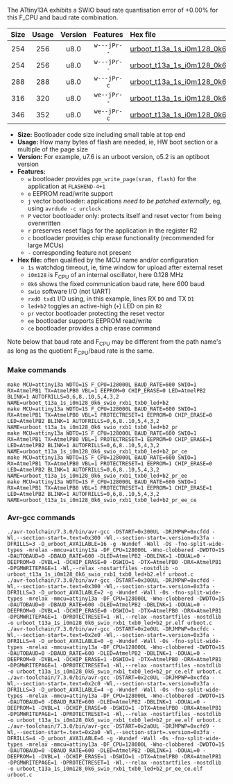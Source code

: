 The ATtiny13A exhibits a SWIO baud rate quantisation error of +0.00% for this F_CPU and baud rate combination.

|Size|Usage|Version|Features|Hex file|
|:-:|:-:|:-:|:-:|:--|
|254|256|u8.0|`w---jPr--`|[urboot_t13a_1s_i0m128_0k6_swio_rxb1_txb0_led+b2.hex](https://raw.githubusercontent.com/stefanrueger/urboot.hex/main/mcus/attiny13a/watchdog_1_s/internal_oscillator_i/%2B0m128000_hz/%2B%2B%2B0k6_baud/swio_rxb1_txb0/led%2Bb2/urboot_t13a_1s_i0m128_0k6_swio_rxb1_txb0_led%2Bb2.hex)|
|254|256|u8.0|`w---jPr--`|[urboot_t13a_1s_i0m128_0k6_swio_rxb1_txb0_led+b2_pr.hex](https://raw.githubusercontent.com/stefanrueger/urboot.hex/main/mcus/attiny13a/watchdog_1_s/internal_oscillator_i/%2B0m128000_hz/%2B%2B%2B0k6_baud/swio_rxb1_txb0/led%2Bb2/urboot_t13a_1s_i0m128_0k6_swio_rxb1_txb0_led%2Bb2_pr.hex)|
|288|288|u8.0|`w---jPr-c`|[urboot_t13a_1s_i0m128_0k6_swio_rxb1_txb0_led+b2_pr_ce.hex](https://raw.githubusercontent.com/stefanrueger/urboot.hex/main/mcus/attiny13a/watchdog_1_s/internal_oscillator_i/%2B0m128000_hz/%2B%2B%2B0k6_baud/swio_rxb1_txb0/led%2Bb2/urboot_t13a_1s_i0m128_0k6_swio_rxb1_txb0_led%2Bb2_pr_ce.hex)|
|316|320|u8.0|`we--jPr--`|[urboot_t13a_1s_i0m128_0k6_swio_rxb1_txb0_led+b2_pr_ee.hex](https://raw.githubusercontent.com/stefanrueger/urboot.hex/main/mcus/attiny13a/watchdog_1_s/internal_oscillator_i/%2B0m128000_hz/%2B%2B%2B0k6_baud/swio_rxb1_txb0/led%2Bb2/urboot_t13a_1s_i0m128_0k6_swio_rxb1_txb0_led%2Bb2_pr_ee.hex)|
|346|352|u8.0|`we--jPr-c`|[urboot_t13a_1s_i0m128_0k6_swio_rxb1_txb0_led+b2_pr_ee_ce.hex](https://raw.githubusercontent.com/stefanrueger/urboot.hex/main/mcus/attiny13a/watchdog_1_s/internal_oscillator_i/%2B0m128000_hz/%2B%2B%2B0k6_baud/swio_rxb1_txb0/led%2Bb2/urboot_t13a_1s_i0m128_0k6_swio_rxb1_txb0_led%2Bb2_pr_ee_ce.hex)|

- **Size:** Bootloader code size including small table at top end
- **Usage:** How many bytes of flash are needed, ie, HW boot section or a multiple of the page size
- **Version:** For example, u7.6 is an urboot version, o5.2 is an optiboot version
- **Features:**
  + `w` bootloader provides `pgm_write_page(sram, flash)` for the application at `FLASHEND-4+1`
  + `e` EEPROM read/write support
  + `j` vector bootloader: applications *need to be patched externally*, eg, using `avrdude -c urclock`
  + `P` vector bootloader only: protects itself and reset vector from being overwritten
  + `r` preserves reset flags for the application in the register R2
  + `c` bootloader provides chip erase functionality (recommended for large MCUs)
  + `-` corresponding feature not present
- **Hex file:** often qualified by the MCU name and/or configuration
  + `1s` watchdog timeout, ie, time window for upload after external reset
  + `i0m128` is F<sub>CPU</sub> of an internal oscillator, here 0.128 MHz
  + `0k6` shows the fixed communication baud rate, here 600 baud
  + `swio` software I/O (not UART)
  + `rxd0 txd1` I/O using, in this example, lines RX `D0` and TX `D1`
  + `led+b2` toggles an active-high (`+`) LED on pin `B2`
  + `pr` vector bootloader protecting the reset vector
  + `ee` bootloader supports EEPROM read/write
  + `ce` bootloader provides a chip erase command


Note below that baud rate and F<sub>CPU</sub> may be different from the path name's as long as the quotient F<sub>CPU</sub>/baud rate is the same.

### Make commands
```
make MCU=attiny13a WDTO=1S F_CPU=128000L BAUD_RATE=600 SWIO=1 RX=AtmelPB1 TX=AtmelPB0 VBL=1 EEPROM=0 CHIP_ERASE=0 LED=AtmelPB2 BLINK=1 AUTOFRILLS=0,6,8..10,5,4,3,2 NAME=urboot_t13a_1s_i0m128_0k6_swio_rxb1_txb0_led+b2
make MCU=attiny13a WDTO=1S F_CPU=128000L BAUD_RATE=600 SWIO=1 RX=AtmelPB1 TX=AtmelPB0 VBL=1 PROTECTRESET=1 EEPROM=0 CHIP_ERASE=0 LED=AtmelPB2 BLINK=1 AUTOFRILLS=0,6,8..10,5,4,3,2 NAME=urboot_t13a_1s_i0m128_0k6_swio_rxb1_txb0_led+b2_pr
make MCU=attiny13a WDTO=1S F_CPU=128000L BAUD_RATE=600 SWIO=1 RX=AtmelPB1 TX=AtmelPB0 VBL=1 PROTECTRESET=1 EEPROM=0 CHIP_ERASE=1 LED=AtmelPB2 BLINK=1 AUTOFRILLS=0,6,8..10,5,4,3,2 NAME=urboot_t13a_1s_i0m128_0k6_swio_rxb1_txb0_led+b2_pr_ce
make MCU=attiny13a WDTO=1S F_CPU=128000L BAUD_RATE=600 SWIO=1 RX=AtmelPB1 TX=AtmelPB0 VBL=1 PROTECTRESET=1 EEPROM=1 CHIP_ERASE=0 LED=AtmelPB2 BLINK=1 AUTOFRILLS=0,6,8..10,5,4,3,2 NAME=urboot_t13a_1s_i0m128_0k6_swio_rxb1_txb0_led+b2_pr_ee
make MCU=attiny13a WDTO=1S F_CPU=128000L BAUD_RATE=600 SWIO=1 RX=AtmelPB1 TX=AtmelPB0 VBL=1 PROTECTRESET=1 EEPROM=1 CHIP_ERASE=1 LED=AtmelPB2 BLINK=1 AUTOFRILLS=0,6,8..10,5,4,3,2 NAME=urboot_t13a_1s_i0m128_0k6_swio_rxb1_txb0_led+b2_pr_ee_ce
```

### Avr-gcc commands
```
./avr-toolchain/7.3.0/bin/avr-gcc -DSTART=0x300UL -DRJMPWP=0xcfdd -Wl,--section-start=.text=0x300 -Wl,--section-start=.version=0x3fa -DFRILLS=3 -D_urboot_AVAILABLE=16 -g -Wundef -Wall -Os -fno-split-wide-types -mrelax -mmcu=attiny13a -DF_CPU=128000L -Wno-clobbered -DWDTO=1S -DAUTOBAUD=0 -DBAUD_RATE=600 -DLED=AtmelPB2 -DBLINK=1 -DDUAL=0 -DEEPROM=0 -DVBL=1 -DCHIP_ERASE=0 -DSWIO=1 -DTX=AtmelPB0 -DRX=AtmelPB1 -DPGMWRITEPAGE=1 -Wl,--relax -nostartfiles -nostdlib -o urboot_t13a_1s_i0m128_0k6_swio_rxb1_txb0_led+b2.elf urboot.c
./avr-toolchain/7.3.0/bin/avr-gcc -DSTART=0x300UL -DRJMPWP=0xcfdd -Wl,--section-start=.text=0x300 -Wl,--section-start=.version=0x3fa -DFRILLS=3 -D_urboot_AVAILABLE=2 -g -Wundef -Wall -Os -fno-split-wide-types -mrelax -mmcu=attiny13a -DF_CPU=128000L -Wno-clobbered -DWDTO=1S -DAUTOBAUD=0 -DBAUD_RATE=600 -DLED=AtmelPB2 -DBLINK=1 -DDUAL=0 -DEEPROM=0 -DVBL=1 -DCHIP_ERASE=0 -DSWIO=1 -DTX=AtmelPB0 -DRX=AtmelPB1 -DPGMWRITEPAGE=1 -DPROTECTRESET=1 -Wl,--relax -nostartfiles -nostdlib -o urboot_t13a_1s_i0m128_0k6_swio_rxb1_txb0_led+b2_pr.elf urboot.c
./avr-toolchain/7.3.0/bin/avr-gcc -DSTART=0x2e0UL -DRJMPWP=0xcfdc -Wl,--section-start=.text=0x2e0 -Wl,--section-start=.version=0x3fa -DFRILLS=4 -D_urboot_AVAILABLE=0 -g -Wundef -Wall -Os -fno-split-wide-types -mrelax -mmcu=attiny13a -DF_CPU=128000L -Wno-clobbered -DWDTO=1S -DAUTOBAUD=0 -DBAUD_RATE=600 -DLED=AtmelPB2 -DBLINK=1 -DDUAL=0 -DEEPROM=0 -DVBL=1 -DCHIP_ERASE=1 -DSWIO=1 -DTX=AtmelPB0 -DRX=AtmelPB1 -DPGMWRITEPAGE=1 -DPROTECTRESET=1 -Wl,--relax -nostartfiles -nostdlib -o urboot_t13a_1s_i0m128_0k6_swio_rxb1_txb0_led+b2_pr_ce.elf urboot.c
./avr-toolchain/7.3.0/bin/avr-gcc -DSTART=0x2c0UL -DRJMPWP=0xcfda -Wl,--section-start=.text=0x2c0 -Wl,--section-start=.version=0x3fa -DFRILLS=3 -D_urboot_AVAILABLE=4 -g -Wundef -Wall -Os -fno-split-wide-types -mrelax -mmcu=attiny13a -DF_CPU=128000L -Wno-clobbered -DWDTO=1S -DAUTOBAUD=0 -DBAUD_RATE=600 -DLED=AtmelPB2 -DBLINK=1 -DDUAL=0 -DEEPROM=1 -DVBL=1 -DCHIP_ERASE=0 -DSWIO=1 -DTX=AtmelPB0 -DRX=AtmelPB1 -DPGMWRITEPAGE=1 -DPROTECTRESET=1 -Wl,--relax -nostartfiles -nostdlib -o urboot_t13a_1s_i0m128_0k6_swio_rxb1_txb0_led+b2_pr_ee.elf urboot.c
./avr-toolchain/7.3.0/bin/avr-gcc -DSTART=0x2a0UL -DRJMPWP=0xcfd9 -Wl,--section-start=.text=0x2a0 -Wl,--section-start=.version=0x3fa -DFRILLS=4 -D_urboot_AVAILABLE=6 -g -Wundef -Wall -Os -fno-split-wide-types -mrelax -mmcu=attiny13a -DF_CPU=128000L -Wno-clobbered -DWDTO=1S -DAUTOBAUD=0 -DBAUD_RATE=600 -DLED=AtmelPB2 -DBLINK=1 -DDUAL=0 -DEEPROM=1 -DVBL=1 -DCHIP_ERASE=1 -DSWIO=1 -DTX=AtmelPB0 -DRX=AtmelPB1 -DPGMWRITEPAGE=1 -DPROTECTRESET=1 -Wl,--relax -nostartfiles -nostdlib -o urboot_t13a_1s_i0m128_0k6_swio_rxb1_txb0_led+b2_pr_ee_ce.elf urboot.c
```

